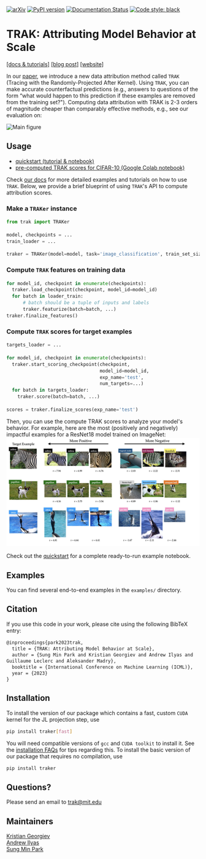 [![arXiv](https://img.shields.io/badge/arXiv-2303.14186-b31b1b.svg?style=flat-square)](https://arxiv.org/abs/2303.14186)
[![PyPI version](https://badge.fury.io/py/traker.svg)](https://badge.fury.io/py/traker)
[![Documentation Status](https://readthedocs.org/projects/trak/badge/?version=latest)](https://trak.readthedocs.io/en/latest/?badge=latest)
[![Code style:
black](https://img.shields.io/badge/code%20style-black-000000.svg)](https://github.com/psf/black)


# TRAK: Attributing Model Behavior at Scale

[[docs & tutorials]](https://trak.readthedocs.io/en/latest/)
[[blog post]](https://gradientscience.org/trak/)
[[website]](https://trak.csail.mit.edu)

In our [paper](https://arxiv.org/abs/2303.14186), we introduce a new data attribution method called `TRAK` (Tracing with the
Randomly-Projected After Kernel). Using `TRAK`, you can make  accurate
counterfactual predictions (e.g., answers to questions of the form “what would
happen to this prediction if these examples are removed from the training set?").
Computing  data attribution with  TRAK is 2-3 orders of magnitude cheaper than
comparably effective methods, e.g., see our evaluation on:

![Main figure](/docs/assets/main_figure.png)

## Usage

- [quickstart (tutorial & notebook)](https://trak.readthedocs.io/en/latest/quickstart.html)
- [pre-computed TRAK scores for CIFAR-10 (Google Colab notebook)](https://colab.research.google.com/drive/1Mlpzno97qpI3UC1jpOATXEHPD-lzn9Wg?usp=sharing)

Check [our docs](https://trak.readthedocs.io/en/latest/) for more detailed examples and
tutorials on how to use `TRAK`.  Below, we provide a brief blueprint of using `TRAK`'s API to compute attribution scores.

### Make a `TRAKer` instance

```python
from trak import TRAKer

model, checkpoints = ...
train_loader = ...

traker = TRAKer(model=model, task='image_classification', train_set_size=...)
```

### Compute `TRAK` features on training data

```python
for model_id, checkpoint in enumerate(checkpoints):
  traker.load_checkpoint(checkpoint, model_id=model_id)
  for batch in loader_train:
      # batch should be a tuple of inputs and labels
      traker.featurize(batch=batch, ...)
traker.finalize_features()
```

### Compute `TRAK` scores for target examples

```python
targets_loader = ...

for model_id, checkpoint in enumerate(checkpoints):
  traker.start_scoring_checkpoint(checkpoint,
                                  model_id=model_id,
                                  exp_name='test',
                                  num_targets=...)
  for batch in targets_loader:
    traker.score(batch=batch, ...)

scores = traker.finalize_scores(exp_name='test')
```
Then, you can use the compute TRAK scores to analyze your model's behavior. For example, here are the most (positively and negatively) impactful examples for a ResNet18 model trained on ImageNet:
![ImageNet Figure](assets/imagenet_figure.jpeg)

Check out the [quickstart](https://trak.readthedocs.io/en/latest/quickstart.html) for a complete ready-to-run example notebook.


## Examples
You can find several end-to-end examples in the `examples/` directory.

## Citation
If you use this code in your work, please cite using the following BibTeX entry:
```
@inproceedings{park2023trak,
  title = {TRAK: Attributing Model Behavior at Scale},
  author = {Sung Min Park and Kristian Georgiev and Andrew Ilyas and Guillaume Leclerc and Aleksander Madry},
  booktitle = {International Conference on Machine Learning (ICML)},
  year = {2023}
}
```

## Installation

To install the version of our package which contains a fast, custom `CUDA`
kernel for the JL projection step, use
```bash
pip install traker[fast]
```
You will need compatible versions of `gcc` and `CUDA toolkit` to install it. See
the [installation FAQs](https://trak.readthedocs.io/en/latest/install.html) for tips
regarding this. To install the basic version of our package that requires no
compilation, use
```bash
pip install traker
```

## Questions?

Please send an email to trak@mit.edu

## Maintainers

[Kristian Georgiev](https://twitter.com/kris_georgiev1)<br>
[Andrew Ilyas](https://twitter.com/andrew_ilyas)<br>
[Sung Min Park](https://twitter.com/smsampark)
